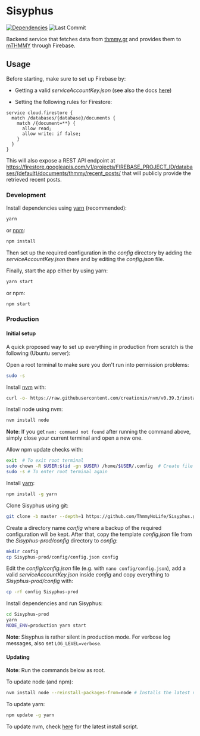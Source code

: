 # Sisyphus
[![Dependencies](https://img.shields.io/david/ThmmyNoLife/Sisyphus.svg)](https://david-dm.org/ThmmyNoLife/Sisyphus)
![Last Commit](https://img.shields.io/github/last-commit/ThmmyNoLife/Sisyphus/develop.svg)

Backend service that fetches data from [thmmy.gr](https://www.thmmy.gr/) and provides them to  [mTHMMY](https://github.com/ThmmyNoLife/mTHMMY) through Firebase.

## Usage

Before starting, make sure to set up Firebase by:
* Getting a valid *serviceAccountKey.json* (see also the docs [here](https://firebase.google.com/docs/admin/setup))

* Setting the following rules for Firestore:

```
service cloud.firestore {
  match /databases/{database}/documents {
    match /{document=**} {
      allow read;
      allow write: if false;
    }
  }
}
```

This will also expose a REST API endpoint at https://firestore.googleapis.com/v1/projects/FIREBASE_PROJECT_ID/databases/(default)/documents/thmmy/recent_posts/
that will publicly provide the retrieved recent posts.

### Development

Install dependencies using [yarn](https://yarnpkg.com/) (recommended):

```bash
yarn
```

or [npm](https://www.npmjs.com/):

```bash
npm install
```

Then set up the required configuration in the *config* directory by adding the *serviceAccountKey.json* there and by editing the *config.json* file.

Finally, start the app either by using yarn:

```bash
yarn start
```

or npm:

```bash
npm start
```

### Production

#### Initial setup

A quick proposed way to set up everything in production from scratch is the following (Ubuntu server):

Open a root terminal to make sure you don't run into permission problems:
```bash
sudo -s
```

Install [nvm](https://github.com/creationix/nvm) with:
```bash
curl -o- https://raw.githubusercontent.com/creationix/nvm/v0.39.3/install.sh | bash
```

Install node using nvm:
```bash
nvm install node
```

**Note**: If you get `nvm: command not found` after running the command above, simply close your current terminal and open a new one.

Allow npm update checks with:
```bash
exit  # To exit root terminal
sudo chown -R $USER:$(id -gn $USER) /home/$USER/.config  # Create file if needed (touch .config)
sudo -s # To enter root terminal again
```

Install [yarn](https://yarnpkg.com/):
```bash
npm install -g yarn
```

Clone Sisyphus using git:
```bash
git clone -b master --depth=1 https://github.com/ThmmyNoLife/Sisyphus.git Sisyphus-prod
```

Create a directory name *config* where a backup of the required configuration will be kept. After that, copy the template *config.json* file from the *Sisyphus-prod/config* directory to *config*:
```bash
mkdir config
cp Sisyphus-prod/config/config.json config
```

Edit the *config/config.json* file (e.g. with `nano config/config.json`), add a valid *serviceAccountKey.json* inside *config* and copy everything to *Sisyphus-prod/config* with:
```bash
cp -rf config Sisyphus-prod
```

Install dependencies and run Sisyphus:
```bash
cd Sisyphus-prod
yarn
NODE_ENV=production yarn start
```

**Note**: Sisyphus is rather silent in production mode. For verbose log messages, also set `LOG_LEVEL=verbose`.

#### Updating

**Note**: Run the commands below as root.

To update node (and npm):
```bash
nvm install node --reinstall-packages-from=node # Installs the latest node version
```

To update yarn:
```bash
npm update -g yarn
```

To update nvm, check [here](https://github.com/creationix/nvm) for the latest install script.
